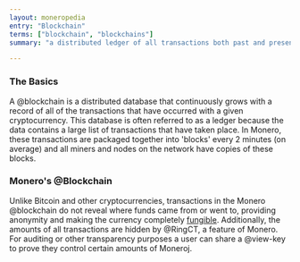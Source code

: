 ```yaml
---
layout: moneropedia
entry: "Blockchain"
terms: ["blockchain", "blockchains"]
summary: "a distributed ledger of all transactions both past and present, without revealing who the funds came from or went to"

---
```


### The Basics
A @blockchain is a distributed database that continuously grows with a record of all of the transactions that have occurred with a given cryptocurrency.  This database is often referred to as a ledger because the data contains a large list of transactions that have taken place.  In Monero, these transactions are packaged together into 'blocks' every 2 minutes (on average) and all miners and nodes on the network have copies of these blocks.  

### Monero's @Blockchain
Unlike Bitcoin and other cryptocurrencies, transactions in the Monero @blockchain do not reveal where funds came from or went to, providing anonymity and making the currency completely [fungible](fungibility). Additionally, the amounts of all transactions are hidden by @RingCT, a feature of Monero. For auditing or other transparency purposes a user can share a @view-key to prove they control certain amounts of Moneroj.
